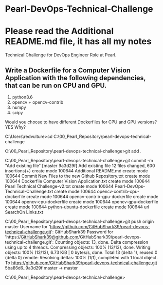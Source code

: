 # Pearl-DevOps-Technical-Challenge

# Please read the Additional README.md file, it has all my notes


Technical Challenge for DevOps  Engineer Role at Pearl.

## Write a Dockerfile for a Computer Vision Application with the following dependencies, that can be run on CPU and GPU.

1. python3.6
2. opencv + opencv-contrib
3. numpy
4. scipy

Would you choose to have different Dockerfiles for CPU and GPU versions? YES  Why?


C:\Users\redvulture>cd C:\00_Pearl_Repository\pearl-devops-technical-challenge

C:\00_Pearl_Repository\pearl-devops-technical-challenge>git add .

C:\00_Pearl_Repository\pearl-devops-technical-challenge>git commit -m "Add existing file"
[master 9a3d29f] Add existing file
 12 files changed, 600 insertions(+)
 create mode 100644 Additional README.md
 create mode 100644 Commit New Files to the new Github Repository.txt
 create mode 100644 Dockerfile Computer Vision Application.txt
 create mode 100644 Pearl Technical Challenge-v2.txt
 create mode 100644 Pearl-DevOps-Technical-Challenge.txt
 create mode 100644 opencv-contrib-cpu-dockerfile
 create mode 100644 opencv-contrib-gpu-dockerfile
 create mode 100644 opencv-cpu-dockerfile
 create mode 100644 opencv-gpu-dockerfile
 create mode 100644 python-ubuntu-dockerfile
 create mode 100644 url SearchOn Links.txt

C:\00_Pearl_Repository\pearl-devops-technical-challenge>git push origin master
Username for 'https://github.com/GitHubShark39/pearl-devops-technical-challenge.git': GitHubShark39
Password for 'https://GitHubShark39@github.com/GitHubShark39/pearl-devops-technical-challenge.git':
Counting objects: 13, done.
Delta compression using up to 4 threads.
Compressing objects: 100% (13/13), done.
Writing objects: 100% (13/13), 6.73 KiB | 0 bytes/s, done.
Total 13 (delta 1), reused 0 (delta 0)
remote: Resolving deltas: 100% (1/1), completed with 1 local object.
To https://github.com/GitHubShark39/pearl-devops-technical-challenge.git
   5ba86d6..9a3d29f  master -> master

C:\00_Pearl_Repository\pearl-devops-technical-challenge>
